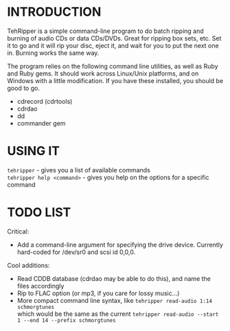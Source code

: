 INTRODUCTION
============

TehRipper is a simple command-line program to do batch ripping and burning of audio CDs or data CDs/DVDs. Great for ripping box sets, etc. Set it to go and it will rip your disc, eject it, and wait for you to put the next one in. Burning works the same way. 

The program relies on the following command line utilities, as well as Ruby and Ruby gems. It should work across Linux/Unix platforms, and on Windows with a little modification. If you have these installed, you should be good to go.

* cdrecord (cdrtools)
* cdrdao
* dd
* commander gem

USING IT
========

`tehripper` - gives you a list of available commands  
`tehripper help <command>` - gives you help on the options for a specific command

TODO LIST
=========

Critical:

* Add a command-line argument for specifying the drive device. Currently hard-coded for /dev/sr0 and scsi id 0,0,0.

Cool additions:

* Read CDDB database (cdrdao may be able to do this), and name the files accordingly
* Rip to FLAC option (or mp3, if you care for lossy music...)
* More compact command line syntax, like `tehripper read-audio 1:14 schmorgtunes`  
  which would be the same as the current `tehripper read-audio --start 1 --end 14 --prefix schmorgtunes`

